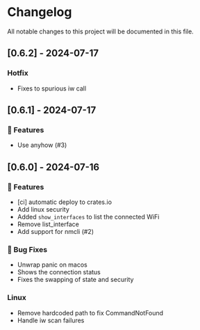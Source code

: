 # Changelog

All notable changes to this project will be documented in this file.

## [0.6.2] - 2024-07-17

### Hotfix

- Fixes to spurious iw call

## [0.6.1] - 2024-07-17

### 🚀 Features

- Use anyhow (#3)

## [0.6.0] - 2024-07-16

### 🚀 Features

- [ci] automatic deploy to crates.io
- Add linux security
- Added `show_interfaces` to list the connected WiFi
- Remove list_interface
- Add support for nmcli (#2)

### 🐛 Bug Fixes

- Unwrap panic on macos
- Shows the connection status
- Fixes the swapping of state and security

### Linux

- Remove hardcoded path to fix CommandNotFound
- Handle iw scan failures

<!-- generated by git-cliff -->
